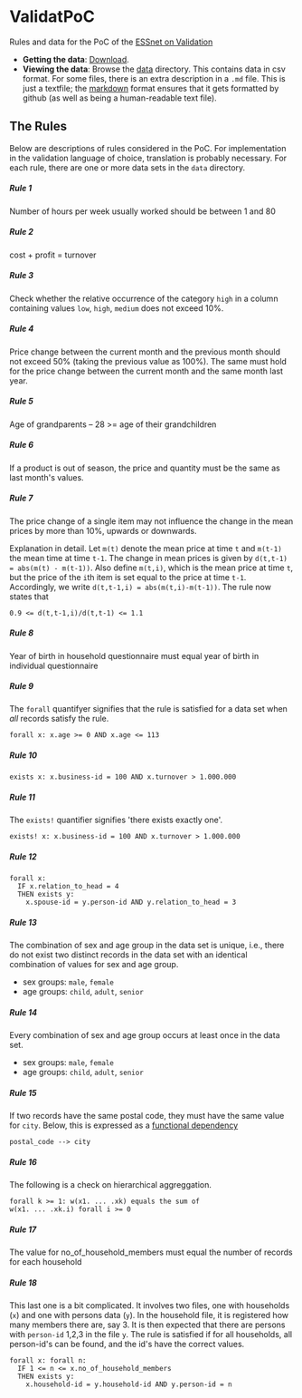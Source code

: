# ValidatPoC
Rules and data for the PoC of the [ESSnet on Validation](http://www.cros-portal.eu/content/validat-foundation)

- **Getting the data**: [Download](https://github.com/data-cleaning/ValidatPoC/archive/master.zip).
- **Viewing the data**: Browse the [data](https://github.com/data-cleaning/ValidatPoC/tree/master/data) directory. This contains data in csv format. For some files, there is an extra description in a `.md` file. This is just a textfile; the [markdown](http://daringfireball.net/projects/markdown/) format ensures that it gets formatted by github (as well as being a human-readable text file).

## The Rules
Below are descriptions of rules considered in the PoC. For implementation in the validation language of choice, translation is probably necessary. For each rule, there are one or more data sets in the `data` directory.

##### Rule 1

Number of hours per week usually worked should be between 1 and 80


##### Rule 2

cost + profit = turnover

##### Rule 3

Check whether the relative occurrence of the category `high` in a column containing values `low`, `high`, `medium` does not exceed 10%.

##### Rule 4

Price change between the current month and the previous month should not exceed 50% (taking the previous value as 100%). The same must hold for the price change between the current month and the same month last year.

##### Rule 5

Age of grandparents – 28 >= age of their grandchildren

##### Rule 6

If a product is out of season, the price and quantity must be the same as last month's values.

##### Rule 7

The price change of a single item may not influence the change in the mean prices by more than 10\%, upwards or downwards.

Explanation in detail. Let `m(t)` denote the mean price at time `t` and `m(t-1)` the mean time at time `t-1`.
The change in mean prices is given by `d(t,t-1) = abs(m(t) - m(t-1))`. Also define `m(t,i)`, which is the
mean price at time `t`, but the price of the `i`th item is set equal to the price at time `t-1`. Accordingly, we write `d(t,t-1,i) = abs(m(t,i)-m(t-1))`. The rule now states that
```
0.9 <= d(t,t-1,i)/d(t,t-1) <= 1.1
```



##### Rule 8

Year of birth in household questionnaire must equal year of birth in individual questionnaire

##### Rule 9

The `forall` quantifyer signifies that the rule is satisfied for a data set when _all_ records satisfy the rule.

```
forall x: x.age >= 0 AND x.age <= 113
```

##### Rule 10

```
exists x: x.business-id = 100 AND x.turnover > 1.000.000
```

##### Rule 11

The `exists!` quantifier signifies 'there exists exactly one'.

```
exists! x: x.business-id = 100 AND x.turnover > 1.000.000
```

##### Rule 12

```
forall x: 
  IF x.relation_to_head = 4 
  THEN exists y:
    x.spouse-id = y.person-id AND y.relation_to_head = 3
```

##### Rule 13

The combination of sex and age group in the data set is unique, i.e., there do not exist two distinct records in
the data set with an identical combination of values for sex and age group.

- sex groups: `male`, `female`
- age groups: `child`, `adult`, `senior` 


##### Rule 14

Every combination of sex and age group occurs at least once in the data set.

- sex groups: `male`, `female`
- age groups: `child`, `adult`, `senior` 

##### Rule 15

If two records have the same postal code, they must have the same value for `city`. Below, this is expressed
as a [functional dependency](https://en.wikipedia.org/wiki/Functional_dependency)

```
postal_code --> city
```
##### Rule 16

The following is a check on hierarchical aggreggation.

```
forall k >= 1: w(x1. ... .xk) equals the sum of
w(x1. ... .xk.i) forall i >= 0
```

##### Rule 17

The value for no_of_household_members must equal the number of records for each household

##### Rule 18
This last one is a bit complicated. It involves two files, one with households (`x`) and one with persons data (`y`). In the household file, it is registered how many members there are, say 3. It is then expected that
there are persons with `person-id` 1,2,3 in the file `y`. The rule is satisfied if for all households, all person-id's can be found, and the id's have the correct values.

```
forall x: forall n:
  IF 1 <= n <= x.no_of_household_members
  THEN exists y: 
    x.household-id = y.household-id AND y.person-id = n
```
